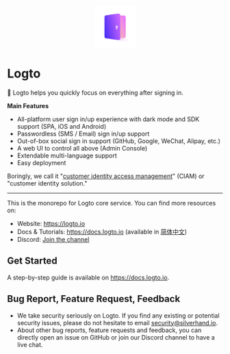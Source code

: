 <p align="center">
    <a href="https://logto.io" target="_blank" align="center" alt="Logto Logo">
        <img src="./logo.png" width="100">
    </a>
</p>

# Logto

🤘 Logto helps you quickly focus on everything after signing in.

**Main Features**

- All-platform user sign in/up experience with dark mode and SDK support (SPA, iOS and Android)
- Passwordless (SMS / Email) sign in/up support
- Out-of-box social sign in support (GitHub, Google, WeChat, Alipay, etc.)
- A web UI to control all above (Admin Console)
- Extendable multi-language support
- Easy deployment

Boringly, we call it "[customer identity access management](https://en.wikipedia.org/wiki/Customer_identity_access_management)" (CIAM) or "customer identity solution."

---

This is the monorepo for Logto core service. You can find more resources on:

- Website: https://logto.io
- Docs & Tutorials: https://docs.logto.io (available in [简体中文](https://docs.logto.io/zh-cn))
- Discord: [Join the channel](https://discord.gg/UEPaF3j5e6)

## Get Started

A step-by-step guide is available on https://docs.logto.io.

## Bug Report, Feature Request, Feedback

- We take security seriously on Logto. If you find any existing or potential security issues, please do not hesitate to email [security@silverhand.io](mailto:security@silverhand.io).
- About other bug reports, feature requests and feedback, you can directly open an issue on GitHub or join our Discord channel to have a live chat.

